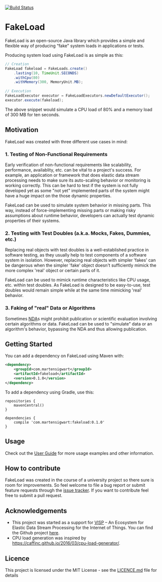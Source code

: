[![Build Status](https://travis-ci.org/msigwart/fakeload.svg?branch=master)](https://travis-ci.org/msigwart/fakeload)

# FakeLoad
FakeLoad is an open-source Java library which provides a simple and flexible way of producing “fake" system loads in applications or tests.

Producing system load using FakeLoad is as simple as this:
```java
// Creation
FakeLoad fakeload = FakeLoads.create()
    .lasting(10, TimeUnit.SECONDS)
    .withCpu(80)
    .withMemory(300, MemoryUnit.MB);
 
// Execution
FakeLoadExecutor executor = FakeLoadExecutors.newDefaultExecutor(); 
executor.execute(fakeload);
```
The above snippet would simulate a CPU load of 80% and a memory load of 300 MB for ten seconds.

## Motivation
FakeLoad was created with three different use cases in mind:

### 1. Testing of Non-Functional Requirements
Early verification of non-functional requirements like scalability, performance, availablity, etc. can be vital to a project's success. For example, an application or framework that does elastic data stream processing needs to make sure its auto-scaling behavior or monitoring is working correctly. This can be hard to test if the system is not fully developed yet as some "not yet" implemented parts of the system might have a huge impact on the those dynamic properties. 

FakeLoad can be used to simulate system behavior in missing parts. This way, instead of force-implementing missing parts or making risky assumptions about runtime behavior, developers can actually test dynamic properties of their systems.

### 2. Testing with Test Doubles (a.k.a. Mocks, Fakes, Dummies, etc.)
Replacing real objects with test doubles is a well-established practice in software testing, as they usually help to test components of a software system in isolation. However, replacing real objects with simpler 'fakes' can be dangerous when the simpler 'fake' object doesn't sufficiently mimick the more complex 'real' object or certain parts of it. 

FakeLoad can be used to mimick runtime characteristics like CPU usage, etc. within test doubles. As FakeLoad is designed to be easy-to-use, test doubles would remain simple while at the same time mimicking 'real' behavior.

### 3. Faking of "real" Data or Algorithms
Sometimes [NDA](https://en.wikipedia.org/wiki/Non-disclosure_agreement)s might prohibit publication or scientific evaluation involving certain algorithms or data. FakeLoad can be used to "simulate" data or an algorithm's behavior, bypassing the NDA and thus allowing publication.

## Getting Started
You can add a dependency on FakeLoad using Maven with:
```xml
<dependency>
    <groupId>com.martensigwart</groupId>
    <artifactId>fakeload</artifactId>
    <version>0.1.0</version>
</dependency>
```
To add a dependency using Gradle, use this:
```
repositories {
    mavenCentral()
}

dependencies {
    compile 'com.martensigwart:fakeload:0.1.0'
}
```
## Usage
Check out the [User Guide](https://github.com/msigwart/fakeload/wiki) for more usage examples and other information. 

## How to contribute
FakeLoad was created in the course of a university project so there sure is room for improvements. So feel welcome to file a bug report or submit feature requests through the [issue tracker](https://github.com/msigwart/fakeload/issues). If you want to contribute feel free to submit a pull request.

## Acknowledgements
* This project was started as a support for [VISP](https://visp-streaming.github.io/) – An Ecosystem for Elastic Data Stream Processing for the Internet of Things. You can find the Github project [here](https://github.com/visp-streaming).
* CPU load generation was inspired by <https://caffinc.github.io/2016/03/cpu-load-generator/>.

## Licence
This project is licensed under the MIT License - see the [LICENCE.md](LICENSE.md) file for details


